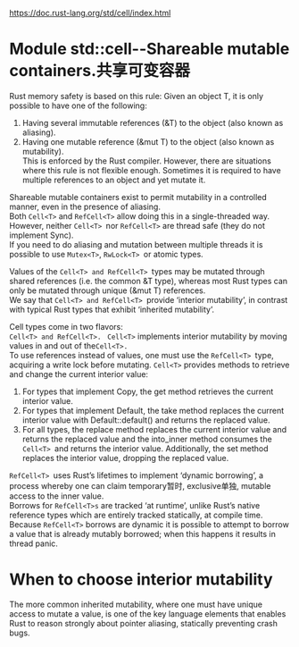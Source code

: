 https://doc.rust-lang.org/std/cell/index.html

# Module std::cell--Shareable mutable containers.共享可变容器
Rust memory safety is based on this rule: Given an object T, it is only possible to have one of the following:    
1. Having several immutable references (&T) to the object (also known as aliasing).      
2. Having one mutable reference (&mut T) to the object (also known as mutability).    
This is enforced by the Rust compiler. However, there are situations where this rule is not flexible enough. Sometimes it is required to have multiple references to an object and yet mutate it.   


Shareable mutable containers exist to permit mutability in a controlled manner, even in the presence of aliasing.    
Both ```Cell<T>``` and ```RefCell<T>``` allow doing this in a single-threaded way.    
However, neither ```Cell<T> ```nor ```RefCell<T>``` are thread safe (they do not implement Sync).    
If you need to do aliasing and mutation between multiple threads it is possible to use ```Mutex<T>```, ```RwLock<T> ```or atomic types.

Values of the ```Cell<T> and RefCell<T> ```types may be mutated through shared references (i.e. the common &T type), whereas most Rust types can only be mutated through unique (&mut T) references.    
We say that ```Cell<T> and RefCell<T> ```provide ‘interior mutability’, in contrast with typical Rust types that exhibit ‘inherited mutability’. 

Cell types come in two flavors:   
```Cell<T> and RefCell<T>. ```
```Cell<T>``` implements interior mutability by moving values in and out of the```Cell<T>. ```    
To use references instead of values, one must use the ```RefCell<T> ```type, acquiring a write lock before mutating. ```Cell<T>``` provides methods to retrieve and change the current interior value:    
1. For types that implement Copy, the get method retrieves the current interior value.   
2. For types that implement Default, the take method replaces the current interior value with Default::default() and returns the replaced value.   
3. For all types, the replace method replaces the current interior value and returns the replaced value and the into_inner method consumes the ```Cell<T> ```and returns the interior value. Additionally, the set method replaces the interior value, dropping the replaced value.   


```RefCell<T> ```uses Rust’s lifetimes to implement ‘dynamic borrowing’, a process whereby one can claim temporary暂时, exclusive单独, mutable access to the inner value.    
Borrows for ```RefCell<T>s``` are tracked ‘at runtime’, unlike Rust’s native reference types which are entirely tracked statically, at compile time.     
Because ```RefCell<T>``` borrows are dynamic it is possible to attempt to borrow a value that is already mutably borrowed; when this happens it results in thread panic.  

# When to choose interior mutability
The more common inherited mutability, where one must have unique access to mutate a value, is one of the key language elements that enables Rust to reason strongly about pointer aliasing, statically preventing crash bugs. 